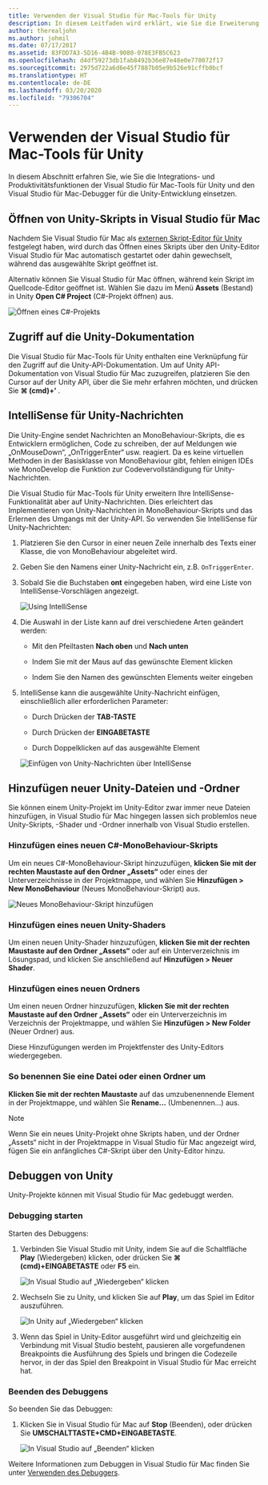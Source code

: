 ```yaml
---
title: Verwenden der Visual Studio für Mac-Tools für Unity
description: In diesem Leitfaden wird erklärt, wie Sie die Erweiterung Visual Studio für Mac-Tools für Unity verwenden.
author: therealjohn
ms.author: johmil
ms.date: 07/17/2017
ms.assetid: 83FDD7A3-5D16-4B4B-9080-078E3FB5C623
ms.openlocfilehash: d4df59273db1fab8492b36e87e48e0e770072f17
ms.sourcegitcommit: 2975d722a6d6e45f7887b05e9b526e91cffb0bcf
ms.translationtype: HT
ms.contentlocale: de-DE
ms.lasthandoff: 03/20/2020
ms.locfileid: "79306704"
---
```

# <a name="using-visual-studio-for-mac-tools-for-unity"></a>Verwenden der Visual Studio für Mac-Tools für Unity

In diesem Abschnitt erfahren Sie, wie Sie die Integrations- und Produktivitätsfunktionen der Visual Studio für Mac-Tools für Unity und den Visual Studio für Mac-Debugger für die Unity-Entwicklung einsetzen.

## <a name="opening-unity-scripts-in-visual-studio-for-mac"></a>Öffnen von Unity-Skripts in Visual Studio für Mac

Nachdem Sie Visual Studio für Mac als [externen Skript-Editor für Unity](setup-vsmac-tools-unity.md#configure-unity-for-use-with-visual-studio-for-mac) festgelegt haben, wird durch das Öffnen eines Skripts über den Unity-Editor Visual Studio für Mac automatisch gestartet oder dahin gewechselt, während das ausgewählte Skript geöffnet ist.

Alternativ können Sie Visual Studio für Mac öffnen, während kein Skript im Quellcode-Editor geöffnet ist. Wählen Sie dazu im Menü **Assets** (Bestand) in Unity **Open C# Project** (C#-Projekt öffnen) aus.

![Öffnen eines C#-Projekts](media/using-vsmac-tools-unity-image1.png)

## <a name="unity-documentation-access"></a>Zugriff auf die Unity-Dokumentation

Die Visual Studio für Mac-Tools für Unity enthalten eine Verknüpfung für den Zugriff auf die Unity-API-Dokumentation. Um auf Unity API-Dokumentation von Visual Studio für Mac zuzugreifen, platzieren Sie den Cursor auf der Unity API, über die Sie mehr erfahren möchten, und drücken Sie **⌘ (cmd)+‘** .

## <a name="intellisense-for-unity-messages"></a>IntelliSense für Unity-Nachrichten
Die Unity-Engine sendet Nachrichten an MonoBehaviour-Skripts, die es Entwicklern ermöglichen, Code zu schreiben, der auf Meldungen wie „OnMouseDown“, „OnTriggerEnter“ usw. reagiert. Da es keine virtuellen Methoden in der Basisklasse von MonoBehaviour gibt, fehlen einigen IDEs wie MonoDevelop die Funktion zur Codevervollständigung für Unity-Nachrichten.

Die Visual Studio für Mac-Tools für Unity erweitern Ihre IntelliSense-Funktionalität aber auf Unity-Nachrichten. Dies erleichtert das Implementieren von Unity-Nachrichten in MonoBehaviour-Skripts und das Erlernen des Umgangs mit der Unity-API. So verwenden Sie IntelliSense für Unity-Nachrichten:

1. Platzieren Sie den Cursor in einer neuen Zeile innerhalb des Texts einer Klasse, die von MonoBehaviour abgeleitet wird.

2. Geben Sie den Namens einer Unity-Nachricht ein, z.B. `OnTriggerEnter`.

3. Sobald Sie die Buchstaben **ont** eingegeben haben, wird eine Liste von IntelliSense-Vorschlägen angezeigt.

   ![Using IntelliSense](media/using-vsmac-tools-unity-image2.png)

4. Die Auswahl in der Liste kann auf drei verschiedene Arten geändert werden:

   * Mit den Pfeiltasten **Nach oben** und **Nach unten**

   * Indem Sie mit der Maus auf das gewünschte Element klicken

   * Indem Sie den Namen des gewünschten Elements weiter eingeben

5. IntelliSense kann die ausgewählte Unity-Nachricht einfügen, einschließlich aller erforderlichen Parameter:

   * Durch Drücken der **TAB-TASTE**

   * Durch Drücken der **EINGABETASTE**

   * Durch Doppelklicken auf das ausgewählte Element

   ![Einfügen von Unity-Nachrichten über IntelliSense](media/using-vsmac-tools-unity-image3.png)

## <a name="adding-new-unity-files-and-folders"></a>Hinzufügen neuer Unity-Dateien und -Ordner

Sie können einem Unity-Projekt im Unity-Editor zwar immer neue Dateien hinzufügen, in Visual Studio für Mac hingegen lassen sich problemlos neue Unity-Skripts, -Shader und -Ordner innerhalb von Visual Studio erstellen.

### <a name="add-a-new-c-monobehaviour-script"></a>Hinzufügen eines neuen C#-MonoBehaviour-Skripts

Um ein neues C#-MonoBehaviour-Skript hinzuzufügen, **klicken Sie mit der rechten Maustaste auf den Ordner „Assets“** oder eines der Unterverzeichnisse in der Projektmappe, und wählen Sie **Hinzufügen > New MonoBehaviour** (Neues MonoBehaviour-Skript) aus.

![Neues MonoBehaviour-Skript hinzufügen](media/using-vsmac-tools-unity-image4.png)

### <a name="add-a-new-unity-shader"></a>Hinzufügen eines neuen Unity-Shaders

Um einen neuen Unity-Shader hinzuzufügen, **klicken Sie mit der rechten Maustaste auf den Ordner „Assets“** oder auf ein Unterverzeichnis im Lösungspad, und klicken Sie anschließend auf **Hinzufügen > Neuer Shader**.

### <a name="add-a-new-folder"></a>Hinzufügen eines neuen Ordners

Um einen neuen Ordner hinzuzufügen, **klicken Sie mit der rechten Maustaste auf den Ordner „Assets“** oder ein Unterverzeichnis im Verzeichnis der Projektmappe, und wählen Sie **Hinzufügen > New Folder** (Neuer Ordner) aus.

Diese Hinzufügungen werden im Projektfenster des Unity-Editors wiedergegeben.

### <a name="to-rename-a-file-or-folder"></a>So benennen Sie eine Datei oder einen Ordner um
**Klicken Sie mit der rechten Maustaste** auf das umzubenennende Element in der Projektmappe, und wählen Sie **Rename...** (Umbenennen...) aus.

> [!NOTE]
> Wenn Sie ein neues Unity-Projekt ohne Skripts haben, und der Ordner „Assets“ nicht in der Projektmappe in Visual Studio für Mac angezeigt wird, fügen Sie ein anfängliches C#-Skript über den Unity-Editor hinzu.

## <a name="unity-debugging"></a>Debuggen von Unity

Unity-Projekte können mit Visual Studio für Mac gedebuggt werden.

### <a name="start-debugging"></a>Debugging starten

Starten des Debuggens:

1. Verbinden Sie Visual Studio mit Unity, indem Sie auf die Schaltfläche **Play** (Wiedergeben) klicken, oder drücken Sie **⌘ (cmd)+EINGABETASTE** oder **F5** ein.

   ![In Visual Studio auf „Wiedergeben“ klicken](media/using-vsmac-tools-unity-image5.png)

2. Wechseln Sie zu Unity, und klicken Sie auf **Play**, um das Spiel im Editor auszuführen.

   ![In Unity auf „Wiedergeben“ klicken](media/using-vsmac-tools-unity-image6.png)

3. Wenn das Spiel in Unity-Editor ausgeführt wird und gleichzeitig ein Verbindung mit Visual Studio besteht, pausieren alle vorgefundenen Breakpoints die Ausführung des Spiels und bringen die Codezeile hervor, in der das Spiel den Breakpoint in Visual Studio für Mac erreicht hat.

### <a name="stop-debugging"></a>Beenden des Debuggens

So beenden Sie das Debuggen:

1. Klicken Sie in Visual Studio für Mac auf **Stop** (Beenden), oder drücken Sie **UMSCHALTTASTE+CMD+EINGABETASTE**.

   ![In Visual Studio auf „Beenden“ klicken](media/using-vsmac-tools-unity-image7.png)

Weitere Informationen zum Debuggen in Visual Studio für Mac finden Sie unter [Verwenden des Debuggers](debugging.md).

